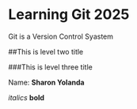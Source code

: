 # Learning Git 2025 
Git is a Version Control Syastem

##This is level two title


###This is level three title

Name: **Sharon Yolanda**

*italics*
**bold**
